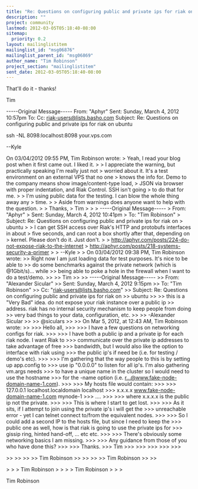 ```yaml
---
title: "Re: Questions on configuring public and private ips for riak on ubuntu"
description: ""
project: community
lastmod: 2012-03-05T05:18:40-08:00
sitemap:
  priority: 0.2
layout: mailinglistitem
mailinglist_id: "msg06876"
mailinglist_parent_id: "msg06869"
author_name: "Tim Robinson"
project_section: "mailinglistitem"
sent_date: 2012-03-05T05:18:40-08:00
---
```



That'll do it - thanks!

Tim

-----Original Message-----
From: "Aphyr" 
Sent: Sunday, March 4, 2012 10:57pm
To: 
Cc: riak-users@lists.basho.com
Subject: Re: Questions on configuring public and private ips for riak on ubuntu

ssh -NL 8098:localhost:8098 your.vps.com

--Kyle

On 03/04/2012 09:55 PM, Tim Robinson wrote:
&gt; Yeah, I read your blog post when it first came out. I liked it.
&gt;
&gt; I appreciate the warning, but practically speaking I'm really just not 
&gt; worried about it. It's a test environment on an external VPS that no one 
&gt; knows the info for. Demo to the company means show image/content-type load, 
&gt; JSON via browser with proper indentation, and Riak Control. SSH isn't going 
&gt; to do that for me.
&gt;
&gt; I'm using public data for the testing. I can blow the whole thing away any 
&gt; time.
&gt;
&gt; Aside from warnings does anyone want to help with the question.
&gt;
&gt; Thanks,
&gt; Tim
&gt;
&gt;
&gt; -----Original Message-----
&gt; From: "Aphyr"
&gt; Sent: Sunday, March 4, 2012 10:41pm
&gt; To: "Tim Robinson"
&gt; Subject: Re: Questions on configuring public and private ips for riak on 
&gt; ubuntu
&gt;
&gt; I can get SSH access over Riak's HTTP and protobufs interfaces in about
&gt; five seconds, and can root a box shortly after that, depending on
&gt; kernel. Please don't do it. Just don't.
&gt;
&gt; http://aphyr.com/posts/224-do-not-expose-riak-to-the-internet
&gt; http://aphyr.com/posts/218-systems-security-a-primer
&gt;
&gt; --Kyle
&gt;
&gt; On 03/04/2012 09:38 PM, Tim Robinson wrote:
&gt;&gt; Right now I am just loading data for test purposes. It's nice to be able to 
&gt;&gt; do some benchmarks against the private network (which is @1Gbit/s)... while 
&gt;&gt; being able to poke a hole in the firewall when I want to do a test/demo.
&gt;&gt;
&gt;&gt; Tim
&gt;&gt;
&gt;&gt; -----Original Message-----
&gt;&gt; From: "Alexander Sicular"
&gt;&gt; Sent: Sunday, March 4, 2012 9:15pm
&gt;&gt; To: "Tim Robinson"
&gt;&gt; Cc: "riak-users@lists.basho.com"
&gt;&gt; Subject: Re: Questions on configuring public and private ips for riak on 
&gt;&gt; ubuntu
&gt;&gt;
&gt;&gt; this is a "Very Bad" idea. do not expose your riak instance over a public ip 
&gt;&gt; address. riak has no internal security mechanism to keep people from doing 
&gt;&gt; very bad things to your data, configuration, etc.
&gt;&gt;
&gt;&gt; -Alexander Sicular
&gt;&gt;
&gt;&gt; @siculars
&gt;&gt;
&gt;&gt; On Mar 5, 2012, at 12:43 AM, Tim Robinson wrote:
&gt;&gt;
&gt;&gt;&gt; Hello all,
&gt;&gt;&gt;
&gt;&gt;&gt; I have a few questions on networking configs for riak.
&gt;&gt;&gt;
&gt;&gt;&gt; I have both a public ip and a private ip for each riak node. I want Riak to 
&gt;&gt;&gt; communicate over the private ip addresses to take advantage of free 
&gt;&gt;&gt; bandwidth, but I would also like the option to interface with riak using 
&gt;&gt;&gt; the public ip's if need be (i.e. for testing / demo's etc).
&gt;&gt;&gt;
&gt;&gt;&gt; I'm gathering that the way people to this is by setting up app.config to 
&gt;&gt;&gt; use ip "0.0.0.0" to listen for all ip's. I'm also gathering vm.args needs 
&gt;&gt;&gt; to have a unique name in the cluster so I would need to use the hostname 
&gt;&gt;&gt; for the -name option (i.e. r...@www.fake-node-domain-name-1.com).
&gt;&gt;&gt;
&gt;&gt;&gt; My hosts file would contain:
&gt;&gt;&gt;
&gt;&gt;&gt; 127.0.0.1 localhost.localdomain localhost
&gt;&gt;&gt; x.x.x.x www.fake-node-domain-name-1.com mynode-1
&gt;&gt;&gt; ....
&gt;&gt;&gt;
&gt;&gt;&gt; where x.x.x.x is the public ip not the private.
&gt;&gt;&gt;
&gt;&gt;&gt; This is where I start to get lost.
&gt;&gt;&gt;
&gt;&gt;&gt; As it sits, if I attempt to join using the private ip's i will get the 
&gt;&gt;&gt; unreachable error - yet I can telnet connect to/from the equivalent nodes.
&gt;&gt;&gt;
&gt;&gt;&gt; So I could add a second IP to the hosts file, but since I need to keep the 
&gt;&gt;&gt; public one as well, how is that riak is going to use the private ips for 
&gt;&gt;&gt; gissip ring, hinted hand-off, ... etc etc.
&gt;&gt;&gt;
&gt;&gt;&gt; There's obviously some networking basics I am missing.
&gt;&gt;&gt;
&gt;&gt;&gt; Any guidance from those of you who have done this?
&gt;&gt;&gt;
&gt;&gt;&gt; Thanks.
&gt;&gt;&gt; Tim
&gt;&gt;&gt;
&gt;&gt;&gt;
&gt;&gt;&gt;
&gt;&gt;&gt;
&gt;&gt;&gt;

&gt;&gt;
&gt;&gt;
&gt;&gt;
&gt;&gt; Tim Robinson
&gt;&gt;
&gt;&gt;
&gt;&gt;
&gt;&gt; Tim Robinson
&gt;&gt;
&gt;&gt;

&gt;
&gt;
&gt; Tim Robinson
&gt;
&gt;
&gt;
&gt; Tim Robinson
&gt;
&gt;
&gt;

Tim Robinson

